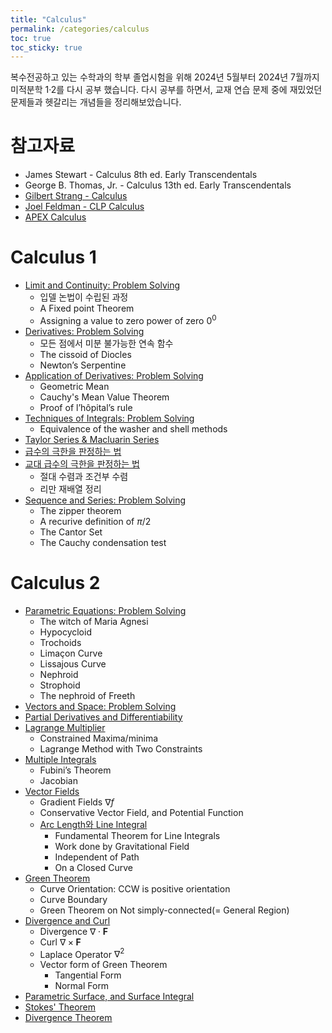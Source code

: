 ```yaml
---
title: "Calculus"
permalink: /categories/calculus
toc: true
toc_sticky: true
---
```


복수전공하고 있는 수학과의 학부 졸업시험을 위해 2024년 5월부터 2024년 7월까지 미적분학 1·2를 다시 공부 했습니다. 다시 공부를 하면서, 교재 연습 문제 중에 재밌었던 문제들과 헷갈리는 개념들을 정리해보았습니다.

# 참고자료

- James Stewart - Calculus 8th ed. Early Transcendentals
- George B. Thomas, Jr. - Calculus 13th ed. Early Transcendentals
- [Gilbert Strang - Calculus](https://open.umn.edu/opentextbooks/textbooks/252)
- [Joel Feldman - CLP Calculus](https://personal.math.ubc.ca/~CLP/)
- [APEX Calculus](https://www.apexcalculus.com/)


# Calculus 1

- [Limit and Continuity: Problem Solving](/2024/05/01/limit-and-continuity-problem-solving/)
  - 입델 논법이 수립된 과정
  - A Fixed point Theorem
  - Assigning a value to zero power of zero $0^0$
- [Derivatives: Problem Solving](/2024/05/05/derivatives-problem-solving/)
  - 모든 점에서 미분 불가능한 연속 함수
  - The cissoid of Diocles
  - Newton’s Serpentine
- [Application of Derivatives: Problem Solving](/2024/05/20/application-of-derivatives-problem-solving/)
  - Geometric Mean
  - Cauchy's Mean Value Theorem
  - Proof of l’hôpital’s rule
- [Techniques of Integrals: Problem Solving](/2024/05/30/techniques-of-integrals-problem-solving/)
  - Equivalence of the washer and shell methods
- [Taylor Series & Macluarin Series](/2022/10/29/talyor-series-and-maclaurin-series/)
- [급수의 극한을 판정하는 법](/2024/06/08/method-of-determining-the-limit-of-a-series/)
- [교대 급수의 극한을 판정하는 법](/2024/06/08/method-of-determining-the-limit-of-an-alternating-series/)
  - 절대 수렴과 조건부 수렴
  - 리만 재배열 정리
- [Sequence and Series: Problem Solving](/2024/06/08/sequence-and-series-problem-solving/)
  - The zipper theorem
  - A recurive definition of $\pi/2$
  - The Cantor Set
  - The Cauchy condensation test


# Calculus 2

- [Parametric Equations: Problem Solving](/2024/06/16/parametric-equations-problem-solving/)
  - The witch of Maria Agnesi
  - Hypocycloid
  - Trochoids
  - Limaçon Curve
  - Lissajous Curve
  - Nephroid
  - Strophoid
  - The nephroid of Freeth
- [Vectors and Space: Problem Solving](/2024/06/30/vectors-and-space-problem-solving/)
- [Partial Derivatives and Differentiability](/2024/07/06/prtial-derivatives-and-differentiability/)
- [Lagrange Multiplier](/2024/07/14/lagrange-multiplier/)
  - Constrained Maxima/minima
  - Lagrange Method with Two Constraints
- [Multiple Integrals](/2024/07/16/multiple-integrals/)
  - Fubini’s Theorem
  - Jacobian
- [Vector Fields](/2024/07/20/vector-fields-and-line-integrals/)
  - Gradient Fields $\nabla f$
  - Conservative Vector Field, and Potential Function
  - [Arc Length와 Line Integral](/2024/06/30/arc-length-and-line-integral/)
    - Fundamental Theorem for Line Integrals
    - Work done by Gravitational Field
    - Independent of Path
    - On a Closed Curve
- [Green Theorem](/2024/07/21/green-theorem/)
  - Curve Orientation: CCW is positive orientation
  - Curve Boundary
  - Green Theorem on Not simply-connected(= General Region)
- [Divergence and Curl](/2024/07/24/curl-and-divergence/)
  - Divergence $\nabla \cdot \mathbf{F}$
  - Curl $\nabla \times \mathbf{F}$
  - Laplace Operator $\nabla^2$
  - Vector form of Green Theorem
    - Tangential Form
    - Normal Form
- [Parametric Surface, and Surface Integral](/2024/08/10/paramteric-surface/)
- [Stokes' Theorem](/2024/08/11/stokes-theorem/)
- [Divergence Theorem](/2024/08/14/divergence-theorem/)
